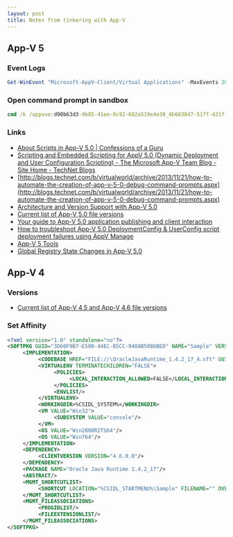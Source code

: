 ```yaml
---
layout: post
title: Notes from tinkering with App-V
---
```

## App-V 5
### Event Logs

~~~~ ps1
Get-WinEvent "Microsoft-AppV-Client/Virtual Applications" -MaxEvents 20 | select TimeCreated, Message
~~~~

### Open command prompt in sandbox

~~~~ bat
cmd /k /appvve:d90b63d3-9b85-41ee-8c92-682a519e4e38_4b6838d7-517f-421f-b18e-10eda64a8b53`
~~~~

### Links

* [About Scripts in App-V 5.0 | Confessions of a Guru](http://www.tmurgent.com/TMBlog/?p=1154)
* [Scripting and Embedded Scripting for AppV 5.0 (Dynamic Deployment and User Configuration Scripting) - The Microsoft App-V Team Blog - Site Home - TechNet Blogs](http://blogs.technet.com/b/appv/archive/2012/12/10/scripting-and-embedded-scripting-for-appv-5-0-dynamic-deployment-and-user-configuration-scripting.aspx)
* [http://blogs.technet.com/b/virtualworld/archive/2013/11/21/how-to-automate-the-creation-of-app-v-5-0-debug-command-prompts.aspx](http://blogs.technet.com/b/virtualworld/archive/2013/11/21/how-to-automate-the-creation-of-app-v-5-0-debug-command-prompts.aspx)
* [Architecture and Version Support with App-V 5.0](http://blogs.technet.com/b/virtualvibes/archive/2014/01/07/architecture-and-version-support-with-app-v-5-0.aspx)
* [Current list of App-V 5.0 file versions](http://support.microsoft.com/kb/2900621)
* [Your guide to App-V 5.0 application publishing and client interaction](http://blogs.technet.com/b/appv/archive/2014/01/20/your-guide-to-app-v-5-application-publishing-and-client-interaction.aspx)
* [How to troubleshoot App-V 5.0 DeploymentConfig & UserConfig script deployment failures using AppV Manage](http://blogs.technet.com/b/appv/archive/2014/01/30/how-to-troubleshoot-app-v-5-0-deploymentconfig-amp-userconfig-script-deployment-failures-using-appv-manage.aspx)
* [App-V 5 Tools](http://www.tmurgent.com/appv/index.php/resources/tools#catid89)
* [Global Registry State Changes in App-V 5.0](http://blogs.technet.com/b/virtualvibes/archive/2014/02/05/global-registry-state-changes-in-app-v-5-0.aspx)


## App-V 4
### Versions

* [Current list of App-V 4.5 and App-V 4.6 file versions](http://support.microsoft.com/kb/2950945)

### Set Affinity

~~~~ xml
<?xml version="1.0" standalone="no"?>
<SOFTPKG GUID="3D60F9B7-E500-44EC-B5CC-940AB5086BED" NAME="Sample" VERSION="1.0">
     <IMPLEMENTATION>
          <CODEBASE HREF="FILE://\OracleJavaRuntime_1.4.2_17_4.sft" GUID="00269D3B-130E-43DE-821A-69AC0BD24662" PARAMETERS="/c start /affinity 1 c:\progra~2\intern~1\iexplore.exe https://sample.com" FILENAME="%CSIDL_SYSTEM%\cmd.exe" SYSGUARDFILE="Oracle Java Runtime 1.4.2_17\osguard.cp" SIZE="67043691"/>
          <VIRTUALENV TERMINATECHILDREN="FALSE">
               <POLICIES>
                    <LOCAL_INTERACTION_ALLOWED>FALSE</LOCAL_INTERACTION_ALLOWED>
               </POLICIES>
               <ENVLIST/>
          </VIRTUALENV>
          <WORKINGDIR>%CSIDL_SYSTEM%</WORKINGDIR>
          <VM VALUE="Win32">
               <SUBSYSTEM VALUE="console"/>
          </VM>
          <OS VALUE="Win2008R2TS64"/>
          <OS VALUE="Win764"/>
     </IMPLEMENTATION>
     <DEPENDENCY>
          <CLIENTVERSION VERSION="4.6.0.0"/>
     </DEPENDENCY>
     <PACKAGE NAME="Oracle Java Runtime 1.4.2_17"/>
     <ABSTRACT/>
     <MGMT_SHORTCUTLIST>
          <SHORTCUT LOCATION="%CSIDL_STARTMENU%\Sample" FILENAME="" OVERRIDDEN="TRUE" DISPLAY="Sample" ICON="%SFT_MIME_SOURCE%/OracleJavaRuntime_1.4.2_17 Icons/Sample for IE.ico"/>
     </MGMT_SHORTCUTLIST>
     <MGMT_FILEASSOCIATIONS>
          <PROGIDLIST/>
          <FILEEXTENSIONLIST/>
     </MGMT_FILEASSOCIATIONS>
</SOFTPKG>
~~~~

